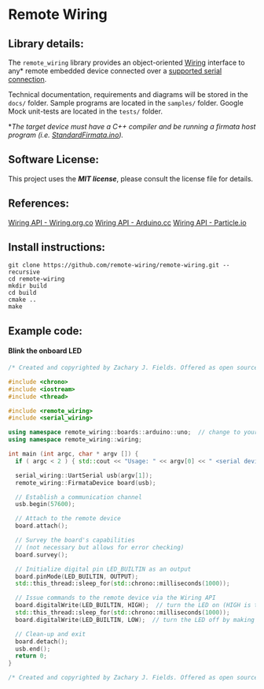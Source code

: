 Remote Wiring
==============

## Library details:

The `remote_wiring` library provides an object-oriented [Wiring](http://wiring.org.co/) interface to any* remote embedded device connected over a [supported serial connection](https://github.com/remote-wiring/serial-wiring).

Technical documentation, requirements and diagrams will be stored in the `docs/` folder. Sample programs are located in the `samples/` folder. Google Mock unit-tests are located in the `tests/` folder.

**The target device must have a C++ compiler and be running a firmata host program (i.e. [StandardFirmata.ino](https://github.com/firmata/arduino/tree/master/examples/StandardFirmata)).*

## Software License:
This project uses the ***MIT license***, please consult the license file for details.

## References:

[Wiring API - Wiring.org.co](http://wiring.org.co/reference/)
[Wiring API - Arduino.cc](https://www.arduino.cc/en/Reference/HomePage)
[Wiring API - Particle.io](https://docs.particle.io/reference/firmware/photon/#input-output)

## Install instructions:

```
git clone https://github.com/remote-wiring/remote-wiring.git --recursive
cd remote-wiring
mkdir build
cd build
cmake ..
make
```

## Example code:

#### Blink the onboard LED

```c++
/* Created and copyrighted by Zachary J. Fields. Offered as open source under the MIT License (MIT). */

#include <chrono>
#include <iostream>
#include <thread>

#include <remote_wiring>
#include <serial_wiring>

using namespace remote_wiring::boards::arduino::uno;  // change to your board
using namespace remote_wiring::wiring;

int main (int argc, char * argv []) {
  if ( argc < 2 ) { std::cout << "Usage: " << argv[0] << " <serial device descriptor>" << std::endl; return -1; }

  serial_wiring::UartSerial usb(argv[1]);
  remote_wiring::FirmataDevice board(usb);

  // Establish a communication channel
  usb.begin(57600);

  // Attach to the remote device
  board.attach();

  // Survey the board's capabilities
  // (not necessary but allows for error checking)
  board.survey();

  // Initialize digital pin LED_BUILTIN as an output
  board.pinMode(LED_BUILTIN, OUTPUT);
  std::this_thread::sleep_for(std::chrono::milliseconds(1000));

  // Issue commands to the remote device via the Wiring API
  board.digitalWrite(LED_BUILTIN, HIGH);  // turn the LED on (HIGH is the voltage level)
  std::this_thread::sleep_for(std::chrono::milliseconds(1000));
  board.digitalWrite(LED_BUILTIN, LOW);  // turn the LED off by making the voltage LOW

  // Clean-up and exit
  board.detach();
  usb.end();
  return 0;
}

/* Created and copyrighted by Zachary J. Fields. Offered as open source under the MIT License (MIT). */
```
